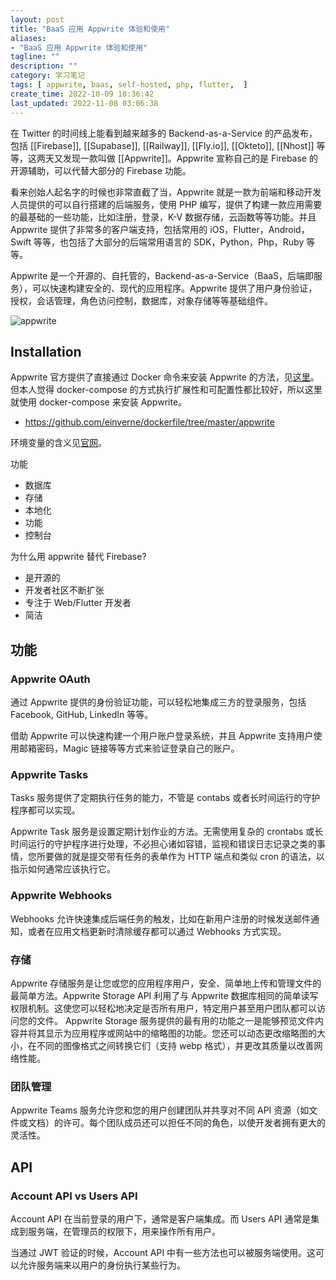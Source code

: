 ```yaml
---
layout: post
title: "BaaS 应用 Appwrite 体验和使用"
aliases:
- "BaaS 应用 Appwrite 体验和使用"
tagline: ""
description: ""
category: 学习笔记
tags: [ appwrite, baas, self-hosted, php, flutter,  ]
create_time: 2022-10-09 10:36:42
last_updated: 2022-11-08 03:06:38
---
```


在 Twitter 的时间线上能看到越来越多的 Backend-as-a-Service 的产品发布，包括 [[Firebase]], [[Supabase]], [[Railway]], [[Fly.io]], [[Okteto]], [[Nhost]] 等等，这两天又发现一款叫做 [[Appwrite]]。Appwrite 宣称自己的是 Firebase 的开源辅助，可以代替大部分的 Firebase 功能。

看来创始人起名字的时候也非常直截了当，Appwrite 就是一款为前端和移动开发人员提供的可以自行搭建的后端服务，使用 PHP 编写，提供了构建一款应用需要的最基础的一些功能，比如注册，登录，K-V 数据存储，云函数等等功能。并且 Appwrite 提供了非常多的客户端支持，包括常用的 iOS，Flutter，Android，Swift 等等，也包括了大部分的后端常用语言的 SDK，Python，Php，Ruby 等等。

Appwrite 是一个开源的、自托管的，Backend-as-a-Service（BaaS，后端即服务），可以快速构建安全的、现代的应用程序。Appwrite 提供了用户身份验证，授权，会话管理，角色访问控制，数据库，对象存储等等基础组件。

![appwrite](https://photo.einverne.info/images/2023/02/24/kCGN.jpg)

## Installation

Appwrite 官方提供了直接通过 Docker 命令来安装 Appwrite 的方法，见[这里](https://appwrite.io/docs/installation)。但本人觉得 docker-compose 的方式执行扩展性和可配置性都比较好，所以这里就使用 docker-compose 来安装 Appwrite。

- <https://github.com/einverne/dockerfile/tree/master/appwrite>

环境变量的含义见[官网](https://appwrite.io/docs/environment-variables)。

功能

- 数据库
- 存储
- 本地化
- 功能
- 控制台

为什么用 appwrite 替代 Firebase?

- 是开源的
- 开发者社区不断扩张
- 专注于 Web/Flutter 开发者
- 简洁

## 功能

### Appwrite OAuth

通过 Appwrite 提供的身份验证功能，可以轻松地集成三方的登录服务，包括 Facebook, GitHub, LinkedIn 等等。

借助 Appwrite 可以快速构建一个用户账户登录系统，并且 Appwrite 支持用户使用邮箱密码，Magic 链接等等方式来验证登录自己的账户。

### Appwrite Tasks

Tasks 服务提供了定期执行任务的能力，不管是 contabs 或者长时间运行的守护程序都可以实现。

Appwrite Task 服务是设置定期计划作业的方法。无需使用复杂的 crontabs 或长时间运行的守护程序进行处理，不必担心诸如容错，监视和错误日志记录之类的事情，您所要做的就是提交带有任务的表单作为 HTTP 端点和类似 cron 的语法，以指示如何通常应该执行它。

### Appwrite Webhooks

Webhooks 允许快速集成后端任务的触发，比如在新用户注册的时候发送邮件通知，或者在应用文档更新时清除缓存都可以通过 Webhooks 方式实现。

### 存储

Appwrite 存储服务是让您或您的应用程序用户，安全、简单地上传和管理文件的最简单方法。Appwrite Storage API 利用了与 Appwrite 数据库相同的简单读写权限机制。这使您可以轻松地决定是否所有用户，特定用户甚至用户团队都可以访问您的文件。
Appwrite Storage 服务提供的最有用的功能之一是能够预览文件内容并将其显示为应用程序或网站中的缩略图的功能。您还可以动态更改缩略图的大小，在不同的图像格式之间转换它们（支持 webp 格式），并更改其质量以改善网络性能。

### 团队管理

Appwrite Teams 服务允许您和您的用户创建团队并共享对不同 API 资源（如文件或文档）的许可。每个团队成员还可以担任不同的角色，以使开发者拥有更大的灵活性。


## API

### Account API vs Users API

Account API 在当前登录的用户下，通常是客户端集成。而 Users API 通常是集成到服务端，在管理员的权限下，用来操作所有用户。

当通过 JWT 验证的时候，Account API 中有一些方法也可以被服务端使用。这可以允许服务端来以用户的身份执行某些行为。


